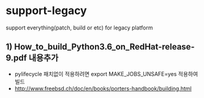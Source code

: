 # support-legacy
support everything(patch, build or etc) for legacy platform


## 1) How_to_build_Python3.6_on_RedHat-release-9.pdf 내용추가
- pylifecycle 패치없이 적용하려면 export MAKE_JOBS_UNSAFE=yes  적용하여 빌드
- http://www.freebsd.ch/doc/en/books/porters-handbook/building.html
